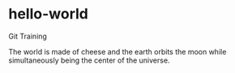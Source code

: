 # hello-world
Git Training


The world is made of cheese and the earth orbits the moon while simultaneously being the center of the universe.
